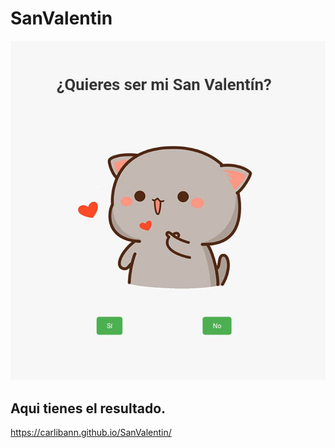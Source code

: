 # SanValentin

![](https://github.com/Carlibann/SanValentin/blob/main/Screenshot_20240217-202503.jpg)

## Aqui tienes el resultado.

https://carlibann.github.io/SanValentin/
